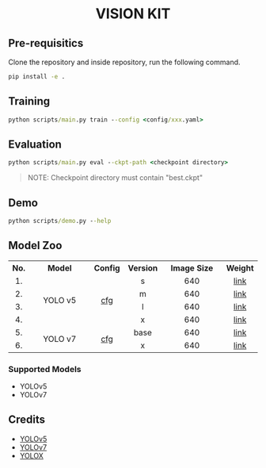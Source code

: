 # <div align="center"> VISION KIT </div>

## Pre-requisitics

Clone the repository and inside repository, run the following command.

```cmd
pip install -e .
```

## Training

```cmd
python scripts/main.py train --config <config/xxx.yaml>
```

## Evaluation

```cmd
python scripts/main.py eval --ckpt-path <checkpoint directory>
```

>NOTE: Checkpoint directory must contain "best.ckpt"

## Demo

```cmd
python scripts/demo.py --help
```

## Model Zoo

<table widht="100%">
    <tr align="center">
        <th>No.</th>
        <th width="30%">Model</th>
        <th>Config</th>
        <th>Version</th>
        <th width="30%">Image Size</th>
        <th>Weight</th>
    </tr>
    <tr align="center">
        <td>1.</td>
        <td rowspan="4">YOLO v5</td>
        <td rowspan="4"><a href="./configs/yolov5.yaml">cfg</a></td>
        <td>s</td>
        <td>640</td>
        <td><a href="https://drive.google.com/file/d/1-D3Q7b-Ti4wcH_xAedjyeH0rAjsSWsEY/view?usp=share_link">link</a></td>
    </tr>
    <tr align="center">
        <td>2.</td>
        <td>m</td>
        <td>640</td>
        <td><a href="https://drive.google.com/file/d/1-NWO_buw8vX3j7mUVxkAVuOX5ngB9pFG/view?usp=share_link">link</a></td>
    </tr>
    <tr align="center">
        <td>3.</td>
        <td>l</td>
        <td>640</td>
        <td><a href="https://drive.google.com/file/d/1-MngB3003DmxLXBkoS0B830S0tVKDlaf/view?usp=share_link">link</a></td>
    </tr>
    <tr align="center">
        <td>4.</td>
        <td>x</td>
        <td>640</td>
        <td><a href="https://drive.google.com/file/d/1-QTUuN-g9OkdS53MNlnK6kT8MMOVf7IU/view?usp=share_link">link</a></td>
    </tr>
    <tr align="center">
        <td>5.</td>
        <td rowspan="2">YOLO v7</td>
        <td rowspan="4"><a href="configs/yolov7.yaml">cfg</a></td>
        <td>base</td>
        <td>640</td>
        <td><a href="https://drive.google.com/file/d/1-SupneyfNlaD1hmmOsOgBTH0Q4V1o3fM/view?usp=share_link">link</a></td>
    </tr>
    <tr align="center">
        <td>6.</td>
        <td>x</td>
        <td>640</td>
        <td><a href="https://drive.google.com/file/d/1-V_RX4DUJjj2Iqwv4oqYyMHF7gfvuZKi/view?usp=share_link">link</a></td>
    </tr>
</table>

### Supported Models

- YOLOv5
- YOLOv7

## Credits

- [YOLOv5](https://github.com/ultralytics/yolov5)
- [YOLOv7](https://github.com/WongKinYiu/yolov7)
- [YOLOX](https://github.com/Megvii-BaseDetection/YOLOX)
